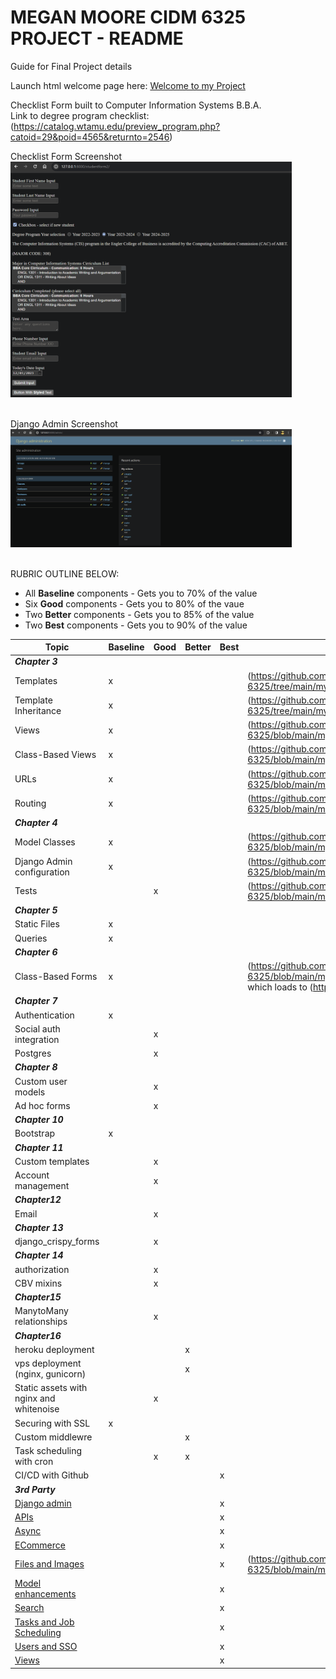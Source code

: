 # MEGAN MOORE CIDM 6325 PROJECT - README
Guide for Final Project details

Launch html welcome page here: [Welcome to my Project](http://127.0.0.1:8000/members/)

Checklist Form built to Computer Information Systems B.B.A.<br>
Link to degree program checklist: (https://catalog.wtamu.edu/preview_program.php?catoid=29&poid=4565&returnto=2546)<br>

Checklist Form Screenshot<br>
<kbd>
<img src="https://github.com/m3gan-m/CIDM-6325/blob/9968741323197617df73a6d0f6cf6f39dbba37ce/myproject/checklistform/checklistform.png" width="450">
</kbd>
<br><br>

Django Admin Screenshot<br>
<kbd>
<img src="https://github.com/m3gan-m/CIDM-6325/blob/5af2eee6249f6ca88e7eddd47628d99da43e393d/myproject/checklistform/superuser5.png" width="450">
</kbd>
<br><br>

RUBRIC OUTLINE BELOW:
* All **Baseline** components - Gets you to 70% of the value
* Six **Good** components - Gets you to 80% of the vaue
* Two **Better** components - Gets you to 85% of the value
* Two **Best** components - Gets you to 90% of the value

Topic                                   | Baseline  | Good  | Better  | Best  | LINK TO CODE PROOF  
---                                     | ---       | ---   | ---     | ---   | ---
***Chapter 3***                         |           |       |         |       | 
Templates                               | x         |       |         |       | (https://github.com/m3gan-m/CIDM-6325/tree/main/myproject/checklistform/templates)
Template Inheritance                    | x         |       |         |       | (https://github.com/m3gan-m/CIDM-6325/tree/main/myproject/checklistform/templates)
Views                                   | x         |       |         |       | (https://github.com/m3gan-m/CIDM-6325/blob/main/myproject/checklistform/views.py)
Class-Based Views                       | x         |       |         |       | (https://github.com/m3gan-m/CIDM-6325/blob/main/myproject/checklistform/urls.py)
URLs                                    | x         |       |         |       | (https://github.com/m3gan-m/CIDM-6325/blob/main/myproject/myproject/urls.py)
Routing                                 | x         |       |         |       | (https://github.com/m3gan-m/CIDM-6325/blob/main/myproject/checklistform/urls.py)
***Chapter 4***                         |           |       |         |       |
Model Classes                           | x         |       |         |       | (https://github.com/m3gan-m/CIDM-6325/blob/main/myproject/checklistform/models.py)
Django Admin configuration              | x         |       |         |       | (https://github.com/m3gan-m/CIDM-6325/blob/main/myproject/checklistform/admin.py)
Tests                                   |           | x     |         |       | (https://github.com/m3gan-m/CIDM-6325/blob/main/myproject/checklistform/tests.py)
***Chapter 5***                         |           |       |         |       |
Static Files                            | x         |       |         |       |
Queries                                 | x         |       |         |       |
***Chapter 6***                         |           |       |         |       |
Class-Based Forms                       | x         |       |         |       | (https://github.com/m3gan-m/CIDM-6325/blob/main/myproject/checklistform/templates/studentform2.html)  which loads to (http://127.0.0.1:8000/studentform2/)
***Chapter 7***                         |           |       |         |       |
Authentication                          | x         |       |         |       |
Social auth integration                 |           | x     |         |       |
Postgres                                |           | x     |         |       |
***Chapter 8***                         |           |       |         |       |
Custom user models                      |           | x     |         |       |
Ad hoc forms                            |           | x     |         |       |
***Chapter 10***                        |           |       |         |       |
Bootstrap                               | x         |       |         |       |
***Chapter 11***                        |           |       |         |       |
Custom templates                        |           | x     |         |       |
Account management                      |           | x     |         |       |
***Chapter12***                         |           |       |         |       |
Email                                   |           | x     |         |       |
***Chapter 13***                        |           |       |         |       |
django_crispy_forms                     |           | x     |         |       |
***Chapter 14***                        |           |       |         |       | 
authorization                           |           | x     |         |       |
CBV mixins                              |           | x     |         |       |
***Chapter15***                         |           |       |         |       |
ManytoMany relationships                |           | x     |         |       |
***Chapter16***                         |           |       |         |       |
heroku deployment                       |           |       | x       |       |
vps deployment (nginx, gunicorn)        |           |       | x       |       |
Static assets with nginx and whitenoise |           | x     |         |       |
Securing with SSL                       | x         |       |         |       |
Custom middlewre                        |           |       | x       |       |
Task scheduling with cron               |           | x     | x       |       |
CI/CD with Github                       |           |       |         | x       |
***3rd Party***                         |           |       |         |       |
[Django admin](https://github.com/wsvincent/awesome-django#admin) | | | | x       |
[APIs](https://github.com/wsvincent/awesome-django#apis) | |  |         | x       |
[Async](https://github.com/wsvincent/awesome-django#async) |           |       |         | x       |
[ECommerce](https://github.com/wsvincent/awesome-django#ecommerce) |    |   |   | x       |
[Files and Images](https://github.com/wsvincent/awesome-django#filesimages) |    |   |   | x       | (https://github.com/m3gan-m/CIDM-6325/blob/main/myproject/checklistform/checklistform.png)
[Model enhancements](https://github.com/wsvincent/awesome-django#models) |   |   |   | x       |
[Search](https://github.com/wsvincent/awesome-django#search) |   |   |   | x       |
[Tasks and Job Scheduling](https://github.com/wsvincent/awesome-django#task-queues) |   |   |   | x       |
[Users and SSO](https://github.com/wsvincent/awesome-django#users) |   |   |   | x       |
[Views](https://github.com/wsvincent/awesome-django#views) |   |   |   | x       |
